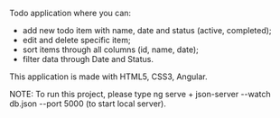 Todo application where you can:

- add new todo item with name, date and status (active, completed);
- edit and delete specific item;
- sort items through all columns (id, name, date);
- filter data through Date and Status.

This application is made with HTML5, CSS3, Angular. 

NOTE: To run this project, please type ng serve + json-server --watch db.json --port 5000 (to start local server).
